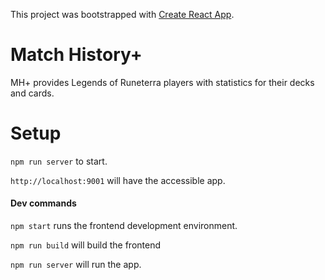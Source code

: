 This project was bootstrapped with [Create React App](https://github.com/facebook/create-react-app).

# Match History+
MH+ provides Legends of Runeterra players with statistics for their decks and cards.

# Setup

`npm run server` to start.

`http://localhost:9001` will have the accessible app.

#### Dev commands

`npm start` runs the frontend development environment.

`npm run build` will build the frontend

`npm run server` will run the app.
